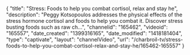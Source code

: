 {
    "title": "Stress: Foods to help you combat cortisol, relax and stay he",
    "description": "Peggy Kotsopoulos addresses the physical effects of the stress hormone cortisol and foods to help you combat it. Discover stress busting foods such as raw ch...",
    "channelid": "165462",
    "videoid": "165557",
    "date_created": "1399316165",
    "date_modified": "1418181404",
    "type": "captivate",
    "layout": "channelVideo",
    "url": "\/charbroil-tv\/stress-foods-to-help-you-combat-cortisol-relax-and-stay-he\/165462-165557"
}